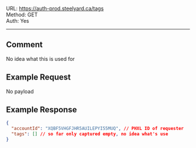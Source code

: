 URL: https://auth-prod.steelyard.ca/tags \
Method: GET \
Auth: Yes

---

## Comment
No idea what this is used for

## Example Request
No payload

## Example Response
```json
{
  "accountId": "XQBF5VHGFJHR5AUILEPYI55MUQ", // PHXL ID of requester
  "tags": [] // so far only captured empty, no idea what's use
}
```